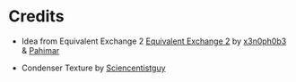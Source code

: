 Credits
=======

* Idea from Equivalent Exchange 2 [Equivalent Exchange 2](http://www.minecraftforum.net/topic/1106178-/) by [x3n0ph0b3](https://twitter.com/x3n0ph0b3x) & [Pahimar](https://twitter.com/Pahimar)

* Condenser Texture by [Sciencentistguy](https://github.com/Sciencentistguy)